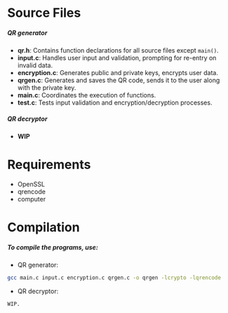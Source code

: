 
# **Source Files**
##### **QR generator**
- **qr.h**: Contains function declarations for all source files except `main()`.
- **input.c**: Handles user input and validation, prompting for re-entry on invalid data.
- **encryption.c**: Generates public and private keys, encrypts user data.
- **qrgen.c**: Generates and saves the QR code, sends it to the user along with the private key.
- **main.c**: Coordinates the execution of functions.
- **test.c**: Tests input validation and encryption/decryption processes.
##### **QR decryptor**
- **WIP**


# **Requirements**
- OpenSSL
- qrencode
- computer


# **Compilation**
##### To compile the programs, use:

- QR generator:

```bash
gcc main.c input.c encryption.c qrgen.c -o qrgen -lcrypto -lqrencode
````
- QR decryptor:
```bash
WIP.
